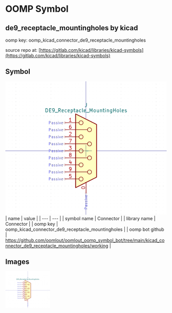 # OOMP Symbol  
## de9_receptacle_mountingholes  by kicad  
  
oomp key: oomp_kicad_connector_de9_receptacle_mountingholes  
  
source repo at: [https://gitlab.com/kicad/libraries/kicad-symbols](https://gitlab.com/kicad/libraries/kicad-symbols)  
## Symbol  
  
[![working.png](working_600.png)](working.png)  
| name | value | 
| --- | --- | 
| symbol name | Connector | 
| library name | Connector | 
| oomp key | oomp_kicad_connector_de9_receptacle_mountingholes | 
| oomp bot github | https://github.com/oomlout/oomlout_oomp_symbol_bot/tree/main/kicad_connector_de9_receptacle_mountingholes/working | 
## Images  
  
[![working.png](working_140.png)](working.png)  
